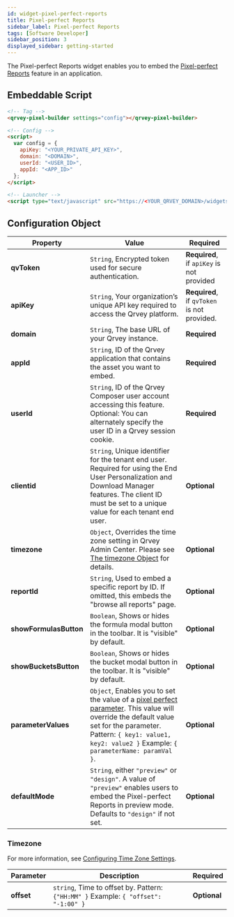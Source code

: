 ```yaml
---
id: widget-pixel-perfect-reports
title: Pixel-perfect Reports
sidebar_label: Pixel-perfect Reports
tags: [Software Developer]
sidebar_position: 3
displayed_sidebar: getting-started
---
```


The Pixel-perfect Reports widget enables you to embed the [Pixel-perfect Reports](../../../composer/10-Pixel-Perfect%20Reports/overview-of-pixel-perfect-reports.md) feature in an application.

## Embeddable Script

```html
<!-- Tag -->
<qrvey-pixel-builder settings="config"></qrvey-pixel-builder>

<!-- Config -->
<script>
  var config = {
    apiKey: "<YOUR_PRIVATE_API_KEY>",
    domain: "<DOMAIN>",
    userId: "<USER_ID>",
    appId: "<APP_ID>"
  };
</script>

<!-- Launcher -->
<script type="text/javascript" src="https://<YOUR_QRVEY_DOMAIN>/widgets-launcher/app.js?2024-07-15T17:26:30.135Z"></script>
```

## Configuration Object

| **Property** | **Value** | **Required** |
| --- | --- | --- |
| **qvToken** | `String`, Encrypted token used for secure authentication. | **Required**, if `apiKey` is not provided |
| **apiKey** | `String`, Your organization’s unique API key required to access the Qrvey platform. | **Required**, if `qvToken` is not provided. |
| **domain** | `String`, The base URL of your Qrvey instance. | **Required** | 
| **appId** | `String`, ID of the Qrvey application that contains the asset you want to embed.| **Required** |
| **userId** | `String`, ID of the Qrvey Composer user account accessing this feature. Optional: You can alternately specify the user ID in a Qrvey session cookie. | **Required**  |
| **clientid** | `String`, Unique identifier for the tenant end user. Required for using the End User Personalization and Download Manager features. The client ID must be set to a unique value for each tenant end user. | **Optional** |
| **timezone** | `Object`, Overrides the time zone setting in Qrvey Admin Center. Please see [The timezone Object](#the-timezone-object) for details.  | **Optional** |
| **reportId** | `String`, Used to embed a specific report by ID. If omitted, this embeds the "browse all reports" page. | **Optional** |
| **showFormulasButton** | `Boolean`, Shows or hides the formula modal button in the toolbar. It is "visible" by default. | **Optional** |
| **showBucketsButton** | `Boolean`, Shows or hides the bucket modal button in the toolbar. It is "visible" by default. | **Optional** |
| **parameterValues** | `Object`, Enables you to set the value of a [pixel perfect parameter](../../../composer/10-Pixel-Perfect%20Reports/data-and-parameters.md). This value will override the default value set for the parameter. Pattern: `{ key1: value1, key2: value2 }` Example: `{ parameterName: paramVal }`. | **Optional** |
| **defaultMode** | `String`, either `"preview"` or `"design"`. A value of `"preview"` enables users to embed the Pixel-perfect Reports in preview mode. Defaults to `"design"` if not set.  | **Optional** |

### Timezone

For more information, see [Configuring Time Zone Settings](../../07-Timezone%20Settings/timezone-support.md).

| **Parameter** | **Description** | **Required** |
| --- | --- | --- |
| **offset** | `string`, Time to offset by. Pattern: `{"HH:MM" }` Example: `{ "offset": "-1:00" }`   | **Optional** | 
